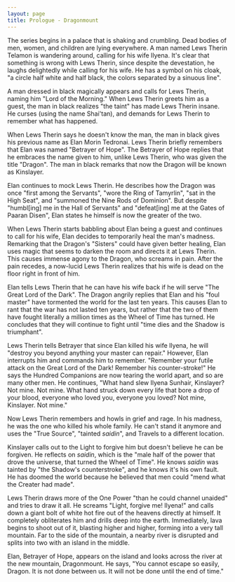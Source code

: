 ```yaml
---
layout: page
title: Prologue - Dragonmount
---
```


The series begins in a palace that is shaking and crumbling.  Dead bodies of men, women, and children are lying everywhere. A man named Lews Therin Telamon is wandering around, calling for his wife Ilyena.  It's clear that something is wrong with Lews Therin, since despite the devestation, he laughs delightedly while calling for his wife. He has a symbol on his cloak, "a circle half white and half black, the colors separated by a sinuous line".

A man dressed in black magically appears and calls for Lews Therin, naming him "Lord of the Morning."  When Lews Therin greets him as a guest, the man in black realizes "the taint" has made Lews Therin insane.  He curses (using the name Shai'tan), and demands for Lews Therin to remember what has happened.

When Lews Therin says he doesn't know the man, the man in black gives his previous name as Elan Morin Tedronai.  Lews Therin briefly remembers that Elan was named "Betrayer of Hope".  The Betrayer of Hope replies that he embraces the name given to him, unlike Lews Therin, who was given the title "Dragon".  The man in black remarks that now the Dragon will be known as Kinslayer.

Elan continues to mock Lews Therin. He describes how the Dragon was once "first among the Servants", "wore the Ring of Tamyrlin", "sat in the High Seat", and "summoned the Nine Rods of Dominion".  But despite "humbl[ing] me in the Hall of Servants" and "defeat[ing] me at the Gates of Paaran Disen", Elan states he himself is now the greater of the two.

When Lews Therin starts babbling about Elan being a guest and continues to call for his wife, Elan decides to temporarily heal the man's madness.  Remarking that the Dragon's "Sisters" could have given better healing, Elan uses magic that seems to darken the room and directs it at Lews Therin.  This causes immense agony to the Dragon, who screams in pain.  After the pain recedes, a now-lucid Lews Therin realizes that his wife is dead on the floor right in front of him.

Elan tells Lews Therin that he can have his wife back if he will serve "The Great Lord of the Dark".  The Dragon angrily replies that Elan and his "foul master" have tormented the world for the last ten years.  This causes Elan to rant that the war has not lasted ten years, but rather that the two of them have fought literally a million times as the Wheel of Time has turned.  He concludes that they will continue to fight until "time dies and the Shadow is triumphant".

Lews Therin tells Betrayer that since Elan killed his wife Ilyena, he will "destroy you beyond anything your master can repair."  However, Elan interrupts him and commands him to remember.  "Remember your futile attack on the Great Lord of the Dark!  Remember his counter-stroke!"  He says the Hundred Companions are now tearing the world apart, and so are many other men.  He continues, "What hand slew Ilyena Sunhair, Kinslayer? Not mine. Not mine. What hand struck down every life that bore a drop of your blood, everyone who loved you, everyone you loved? Not mine, Kinslayer. Not mine."

Now Lews Therin remembers and howls in grief and rage.  In his madness, he was the one who killed his whole family.  He can't stand it anymore and uses the "True Source", "tainted *saidin*", and Travels to a different location.

Kinslayer calls out to the Light to forgive him but doesn't believe he can be forgiven.  He reflects on *saidin*, which is the "male half of the power that drove the universe, that turned the Wheel of Time".  He knows *saidin* was tainted by "the Shadow's counterstroke", and he knows it's his own fault.  He has doomed the world because he believed that men could "mend what the Creater had made".

Lews Therin draws more of the One Power "than he could channel unaided" and tries to draw it all.  He screams "Light, forgive me! Ilyena!" and calls down a giant bolt of white hot fire out of the heavens directly at himself.  It completely obliterates him and drills deep into the earth.  Immediately, lava begins to shoot out of it, blasting higher and higher, forming into a very tall mountain.  Far to the side of the mountain, a nearby river is disrupted and splits into two with an island in the middle.

Elan, Betrayer of Hope, appears on the island and looks across the river at the new mountain, Dragonmount.  He says, "You cannot escape so easily, Dragon. It is not done between us.  It will not be done until the end of time."